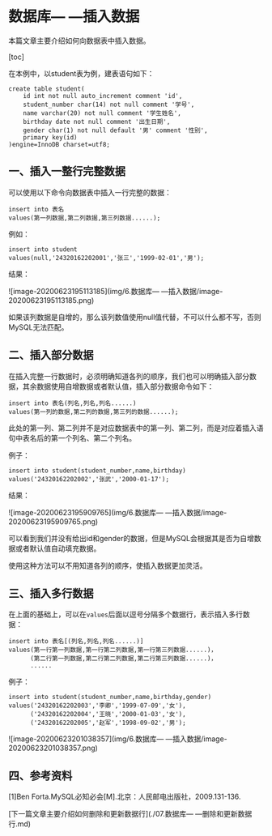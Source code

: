 # 数据库— —插入数据

本篇文章主要介绍如何向数据表中插入数据。

[toc]

在本例中，以student表为例，建表语句如下：

```mysql
create table student(
    id int not null auto_increment comment 'id',
    student_number char(14) not null comment '学号',
    name varchar(20) not null comment '学生姓名',
    birthday date not null comment '出生日期',
    gender char(1) not null default '男' comment '性别',
	primary key(id)
)engine=InnoDB charset=utf8;
```



## 一、插入一整行完整数据

可以使用以下命令向数据表中插入一行完整的数据：

```mysql
insert into 表名
values(第一列数据,第二列数据,第三列数据......);
```

例如：

```mysql
insert into student
values(null,'24320162202001','张三','1999-02-01','男');
```

结果：

![image-20200623195113185](img/6.数据库— —插入数据/image-20200623195113185.png)

如果该列数据是自增的，那么该列数值使用null值代替，不可以什么都不写，否则MySQL无法匹配。



## 二、插入部分数据

在插入完整一行数据时，必须明确知道各列的顺序，我们也可以明确插入部分数据，其余数据使用自增数据或者默认值，插入部分数据命令如下：

```mysql
insert into 表名(列名,列名,列名......)
values(第一列的数据,第二列的数据,第三列的数据......);
```

此处的第一列、第二列并不是对应数据表中的第一列、第二列，而是对应着插入语句中表名后的第一个列名、第二个列名。

例子：

```mysql
insert into student(student_number,name,birthday)
values('24320162202002','张武','2000-01-17');
```

结果：

![image-20200623195909765](img/6.数据库— —插入数据/image-20200623195909765.png)

可以看到我们并没有给出id和gender的数据，但是MySQL会根据其是否为自增数据或者默认值自动填充数据。

使用这种方法可以不用知道各列的顺序，使插入数据更加灵活。



## 三、插入多行数据

在上面的基础上，可以在`values`后面以逗号分隔多个数据行，表示插入多行数据：

```mysql
insert into 表名[(列名,列名,列名......)]
values(第一行第一列数据,第一行第二列数据,第一行第三列数据......)，
	  (第二行第一列数据,第二行第二列数据,第二行第三列数据......)，
	  ......
```

例子：

```mysql
insert into student(student_number,name,birthday,gender)
values('24320162202003','李卿','1999-07-09','女'),
	  ('24320162202004','王晓','2000-01-03','女'),
	  ('24320162202005','赵军','1998-09-02','男');
```

![image-20200623201038357](img/6.数据库— —插入数据/image-20200623201038357.png)



## 四、参考资料

[1]Ben Forta.MySQL必知必会[M].北京：人民邮电出版社，2009.131-136.



[下一篇文章主要介绍如何删除和更新数据行](./07.数据库— —删除和更新数据行.md)